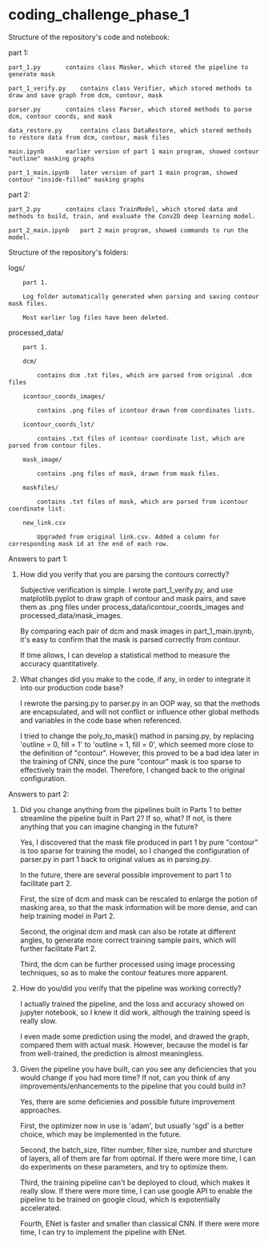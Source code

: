 # coding_challenge_phase_1

Structure of the repository's code and notebook:

part 1:

	part_1.py		contains class Masker, which stored the pipeline to generate mask
	
	part_1_verify.py	contains class Verifier, which stored methods to draw and save graph from dcm, contour, mask
	
	parser.py		contains class Parser, which stored methods to parse dcm, contour coords, and mask
	
	data_restore.py		contains class DataRestore, which stored methods to restore data from dcm, contour, mask files
	
	main.ipynb		earlier version of part 1 main program, showed contour "outline" masking graphs
	
	part_1_main.ipynb	later version of part 1 main program, showed contour "inside-filled" masking graphs

part 2:

	part_2.py		contains class TrainModel, which stored data and methods to build, train, and evaluate the Conv2D deep learning model.
	
	part_2_main.ipynb	part 2 main program, showed commands to run the model. 

Structure of the repository's folders:

logs/		
	
		part 1. 
		
		Log folder automatically generated when parsing and saving contour mask files.
		
		Most earlier log files have been deleted.
		
processed_data/

		part 1.
		
		dcm/
		
			contains dcm .txt files, which are parsed from original .dcm files
			
		icontour_coords_images/
		
			contains .png files of icontour drawn from coordinates lists.
			
		icontour_coords_lst/
		
			contains .txt files of icontour coordinate list, which are parsed from contour files.
			
		mask_image/
			
			contains .png files of mask, drawn from mask files.
			
		maskfiles/
			
			contains .txt files of mask, which are parsed from icontour coordinate list.
			
		new_link.csv
		
			Upgraded from original link.csv. Added a column for corresponding mask id at the end of each row.



Answers to part 1:

1. How did you verify that you are parsing the contours correctly?
	
    Subjective verification is simple. I wrote part_1_verify.py, and use matplotlib.pyplot to draw graph of contour and mask pairs, and save them as .png files under process_data/icontour_coords_images and processed_data/mask_images.
    
    By comparing each pair of dcm and mask images in part_1_main.ipynb, it's easy to confirm that the mask is parsed correctly from contour.
    
    If time allows, I can develop a statistical method to measure the accuracy quantitatively.
    
2. What changes did you make to the code, if any, in order to integrate it into our production code base? 
	
    I rewrote the parsing.py to parser.py in an OOP way, so that the methods are encapsulated, and will not conflict or influence other global methods and variables in the code base when referenced.
    
    I tried to change the poly_to_mask() mathod in parsing.py, by replacing 'outline = 0, fill = 1' to 'outline = 1, fill = 0', which seemed more close to the definition of "contour". However, this proved to be a bad idea later in the training of CNN, since the pure "contour" mask is too sparse to effectively train the model. Therefore, I changed back to the original configuration.

Answers to part 2:

1. Did you change anything from the pipelines built in Parts 1 to better streamline the pipeline built in Part 2? If so, what? If not, is there anything that you can imagine changing in the future?

	  Yes, I discovered that the mask file produced in part 1 by pure "contour" is too sparse for training the model, so I changed the configuration of parser.py in part 1 back to original values as in parsing.py.

	  In the future, there are several possible improvement to part 1 to facilitate part 2.

	  First, the size of dcm and mask can be rescaled to enlarge the potion of masking area, so that the mask information will be more dense, and can help training model in Part 2.

	  Second, the original dcm and mask can also be rotate at different angles, to generate more correct training sample pairs, which will further facilitate Part 2.

	  Third, the dcm can be further processed using image processing techniques, so as to make the contour features more apparent.

2. How do you/did you verify that the pipeline was working correctly?
   
	  I actually trained the pipeline, and the loss and accuracy showed on jupyter notebook, so I knew it did work, although the training speed is really slow.

	  I even made some prediction using the model, and drawed the graph, compared them with actual mask. However, because the model is far from well-trained, the prediction is almost meaningless.

3. Given the pipeline you have built, can you see any deficiencies that you would change if you had more time? If not, can you think of any improvements/enhancements to the pipeline that you could build in?
  
	  Yes, there are some deficienies and possible future improvement approaches.

	  First, the optimizer now in use is 'adam', but usually 'sgd' is a better choice, which may be implemented in the future.

	  Second, the batch_size, filter number, filter size, number and sturcture of layers, all of them are far from optimal. If there were more time, I can do experiments on these parameters, and try to optimize them.

	  Third, the training pipeline can't be deployed to cloud, which makes it really slow. If there were more time, I can use google API to enable the pipeline to be trained on google cloud, which is expotentially accelerated.

	  Fourth, ENet is faster and smaller than classical CNN. If there were more time, I can try to implement the pipeline with ENet.
